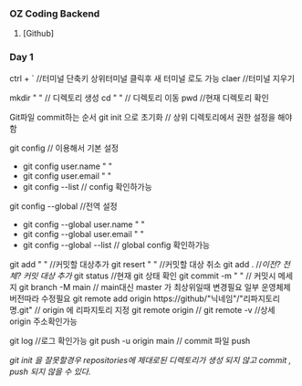 ### OZ Coding Backend
1. [Github]


### Day 1

ctrl + ` //터미널 단축키 상위터미널 클릭후 새 터미널 로도 가능
claer //터미널 지우기

mkdir " " // 디렉토리 생성 
cd " " // 디렉토리 이동
pwd //현재 디렉토리 확인


Git파일 commit하는 순서
git init 으로 초기화 // 상위 디렉토리에서 권한 설정을 해야함 

git config // 이용해서 기본 설정 
 - git config user.name " "
 - git config user.email " "
 - git config --list // config 확인하가능 

git config --global //전역 설정 
 - git config --global user.name " "
 - git config --global user.email " "
 - git config --global --list // global config 확인하가능 

git add " " //커밋할 대상추가
git resert " " //커밋할 대상 취소
git add . //*이전? 전체? 커밋 대상 추가*
git status //현재 git 상태 확인
git commit -m " " // 커밋시 메세지
git branch -M main // main대신 master 가 최상위일때 변경필요 일부 운영체제 버전따라 수정필요 
git remote add origin https://github/"닉네임"/"리파지토리명.git"  // origin 에 리파지토리 지정
git remote origin //
git remote -v //상세 origin 주소확인가능


git log //로그 확인가능 
git push -u origin main // commit 파일 push  

*git init 을 잘못할경우 repositories에 제대로된 디렉토리가 생성 되지 않고 commit , push 되지 않을 수 있다.*


